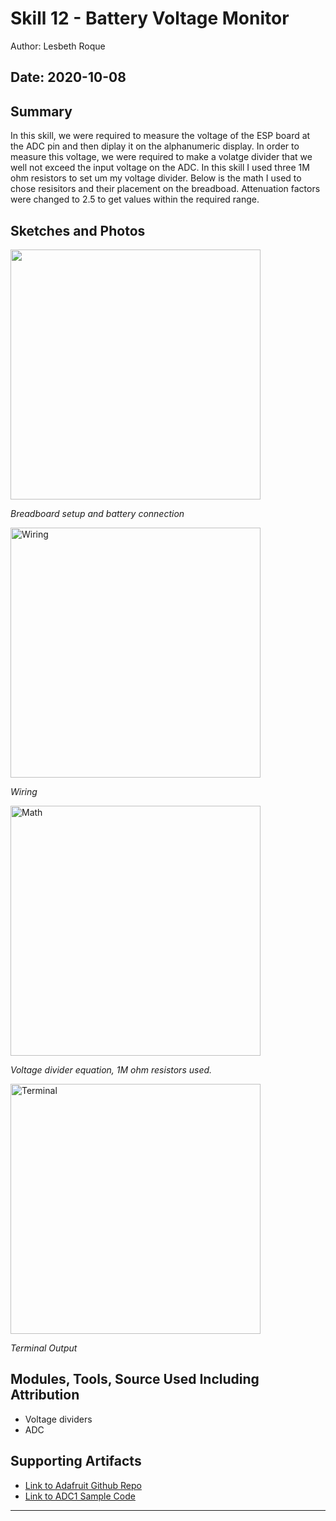 #  Skill 12 - Battery Voltage Monitor

Author: Lesbeth Roque

Date: 2020-10-08
-----

## Summary
In this skill, we were required to measure the voltage of the ESP board at the ADC pin and then diplay it on the alphanumeric display. In order to measure this voltage, we were required to make a volatge divider that we well not exceed the input voltage on the ADC. In this skill I used three 1M ohm resistors to set um my voltage divider. Below is the math I used to chose resisitors and their placement on the breadboad. Attenuation factors were changed to 2.5 to get values within the required range.

## Sketches and Photos
<p align="left">
<img src="https://github.com/BU-EC444/Roque-Lesbeth/blob/master/skills/cluster-2/12/images/12_BatteryConnection.png" width="400">
</p>
<p>
    <em>Breadboard setup and battery connection</em>
</p>


<p align="left">
<img src="https://github.com/BU-EC444/Roque-Lesbeth/blob/master/skills/cluster-2/12/images/12_Wiring.png" alt="Wiring" width="400">
</p>
<p>
    <em>Wiring </em>
</p>

<p align="left">
<img src="https://github.com/BU-EC444/Roque-Lesbeth/blob/master/skills/cluster-2/12/images/12_Math.jpg" alt="Math" width="400">
</p>
<p>
    <em>Voltage divider equation, 1M ohm resistors used.</em>
</p>

<p align="left">
<img src="https://github.com/BU-EC444/Roque-Lesbeth/blob/master/skills/cluster-2/12/images/12_Terminal.png" alt="Terminal" width="400">
</p>
<p>
    <em>Terminal Output</em>
</p>


## Modules, Tools, Source Used Including Attribution
- Voltage dividers
- ADC

## Supporting Artifacts
- [Link to Adafruit Github Repo](https://github.com/adafruit/Adafruit_LED_Backpack/blob/master/Adafruit_LEDBackpack.cpp)
- [Link to ADC1 Sample Code](https://github.com/espressif/esp-idf/tree/39f090a4f1dee4e325f8109d880bf3627034d839/examples/peripherals/adc)


-----
